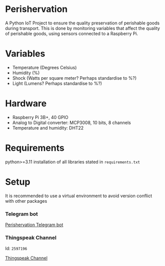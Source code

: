 # Perishervation

A Python IoT Project to ensure the quality preservation of perishable goods during transport. This is done by monitoring variables that affect the quality of perishable goods, using sensors connected to a Raspberry Pi.

# Variables

- Temperature (Degrees Celsius)
- Humidity (%)
- Shock (Watts per square meter? Perhaps standardise to %?)
- Light (Lumens? Perhaps standardise to %?)

# Hardware

- Raspberry Pi 3B+, 40 GPIO
- Analog to Digital converter: MCP3008, 10 bits, 8 channels
- Temperature and humidity: DHT22

# Requirements
python>=3.11 
installation of all libraries stated in `requirements.txt`

# Setup

It is recommended to use a virtual environment to avoid version conflict with other packages

### Telegram bot
[Perishervation Telegram bot](http://t.me/perishervation_bot)

### Thingspeak Channel
Id: `2597196`

[Thingspeak Channel](https://thingspeak.com/channels/2597196)
